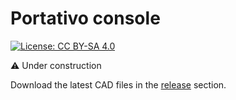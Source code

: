 # Portativo console

[![License: CC BY-SA 4.0](https://img.shields.io/badge/License-CC%20BY--SA%204.0-lightgrey.svg)](https://creativecommons.org/licenses/by-sa/4.0/)

⚠️ Under construction

Download the latest CAD files in the <a href="https://github.com/Openpipes-org/Portativo/releases/latest">release</a> section.
